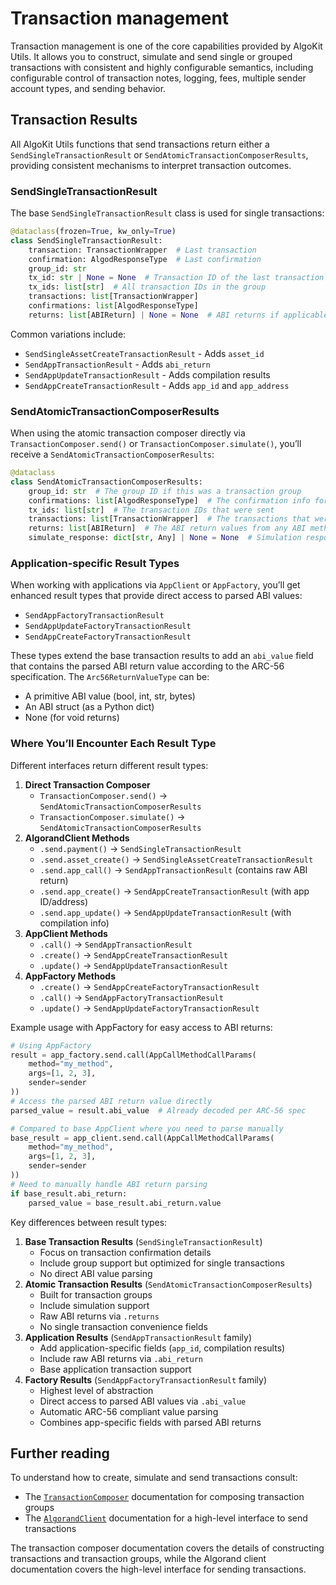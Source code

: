 # Transaction management

Transaction management is one of the core capabilities provided by AlgoKit Utils. It allows you to construct, simulate and send single or grouped transactions with consistent and highly configurable semantics, including configurable control of transaction notes, logging, fees, multiple sender account types, and sending behavior.

## Transaction Results

All AlgoKit Utils functions that send transactions return either a `SendSingleTransactionResult` or `SendAtomicTransactionComposerResults`, providing consistent mechanisms to interpret transaction outcomes.

### SendSingleTransactionResult

The base `SendSingleTransactionResult` class is used for single transactions:

```python
@dataclass(frozen=True, kw_only=True)
class SendSingleTransactionResult:
    transaction: TransactionWrapper  # Last transaction
    confirmation: AlgodResponseType  # Last confirmation
    group_id: str
    tx_id: str | None = None  # Transaction ID of the last transaction
    tx_ids: list[str]  # All transaction IDs in the group
    transactions: list[TransactionWrapper]
    confirmations: list[AlgodResponseType]
    returns: list[ABIReturn] | None = None  # ABI returns if applicable
```

Common variations include:

- `SendSingleAssetCreateTransactionResult` - Adds `asset_id`
- `SendAppTransactionResult` - Adds `abi_return`
- `SendAppUpdateTransactionResult` - Adds compilation results
- `SendAppCreateTransactionResult` - Adds `app_id` and `app_address`

### SendAtomicTransactionComposerResults

When using the atomic transaction composer directly via `TransactionComposer.send()` or `TransactionComposer.simulate()`, you’ll receive a `SendAtomicTransactionComposerResults`:

```python
@dataclass
class SendAtomicTransactionComposerResults:
    group_id: str  # The group ID if this was a transaction group
    confirmations: list[AlgodResponseType]  # The confirmation info for each transaction
    tx_ids: list[str]  # The transaction IDs that were sent
    transactions: list[TransactionWrapper]  # The transactions that were sent
    returns: list[ABIReturn]  # The ABI return values from any ABI method calls
    simulate_response: dict[str, Any] | None = None  # Simulation response if simulated
```

### Application-specific Result Types

When working with applications via `AppClient` or `AppFactory`, you’ll get enhanced result types that provide direct access to parsed ABI values:

- `SendAppFactoryTransactionResult`
- `SendAppUpdateFactoryTransactionResult`
- `SendAppCreateFactoryTransactionResult`

These types extend the base transaction results to add an `abi_value` field that contains the parsed ABI return value according to the ARC-56 specification. The `Arc56ReturnValueType` can be:

- A primitive ABI value (bool, int, str, bytes)
- An ABI struct (as a Python dict)
- None (for void returns)

### Where You’ll Encounter Each Result Type

Different interfaces return different result types:

1. **Direct Transaction Composer**
   - `TransactionComposer.send()` → `SendAtomicTransactionComposerResults`
   - `TransactionComposer.simulate()` → `SendAtomicTransactionComposerResults`
2. **AlgorandClient Methods**
   - `.send.payment()` → `SendSingleTransactionResult`
   - `.send.asset_create()` → `SendSingleAssetCreateTransactionResult`
   - `.send.app_call()` → `SendAppTransactionResult` (contains raw ABI return)
   - `.send.app_create()` → `SendAppCreateTransactionResult` (with app ID/address)
   - `.send.app_update()` → `SendAppUpdateTransactionResult` (with compilation info)
3. **AppClient Methods**
   - `.call()` → `SendAppTransactionResult`
   - `.create()` → `SendAppCreateTransactionResult`
   - `.update()` → `SendAppUpdateTransactionResult`
4. **AppFactory Methods**
   - `.create()` → `SendAppCreateFactoryTransactionResult`
   - `.call()` → `SendAppFactoryTransactionResult`
   - `.update()` → `SendAppUpdateFactoryTransactionResult`

Example usage with AppFactory for easy access to ABI returns:

```python
# Using AppFactory
result = app_factory.send.call(AppCallMethodCallParams(
    method="my_method",
    args=[1, 2, 3],
    sender=sender
))
# Access the parsed ABI return value directly
parsed_value = result.abi_value  # Already decoded per ARC-56 spec

# Compared to base AppClient where you need to parse manually
base_result = app_client.send.call(AppCallMethodCallParams(
    method="my_method",
    args=[1, 2, 3],
    sender=sender
))
# Need to manually handle ABI return parsing
if base_result.abi_return:
    parsed_value = base_result.abi_return.value
```

Key differences between result types:

1. **Base Transaction Results** (`SendSingleTransactionResult`)
   - Focus on transaction confirmation details
   - Include group support but optimized for single transactions
   - No direct ABI value parsing
2. **Atomic Transaction Results** (`SendAtomicTransactionComposerResults`)
   - Built for transaction groups
   - Include simulation support
   - Raw ABI returns via `.returns`
   - No single transaction convenience fields
3. **Application Results** (`SendAppTransactionResult` family)
   - Add application-specific fields (`app_id`, compilation results)
   - Include raw ABI returns via `.abi_return`
   - Base application transaction support
4. **Factory Results** (`SendAppFactoryTransactionResult` family)
   - Highest level of abstraction
   - Direct access to parsed ABI values via `.abi_value`
   - Automatic ARC-56 compliant value parsing
   - Combines app-specific fields with parsed ABI returns

## Further reading

To understand how to create, simulate and send transactions consult:

- The [`TransactionComposer`](transaction-composer.md) documentation for composing transaction groups
- The [`AlgorandClient`](algorand-client.md) documentation for a high-level interface to send transactions

The transaction composer documentation covers the details of constructing transactions and transaction groups, while the Algorand client documentation covers the high-level interface for sending transactions.
